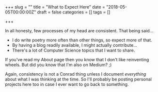 +++
slug = ""
title = "What to Expect Here"
date = "2018-05-05T00:00:00Z"
draft = false
categories = []
tags = []

+++

In all honesty, few processes of my head are consistent. That being said...

- I do write poetry more often than other things, so expect more of that.
- By having a blog readily available, I might actually contribute...
- There's a lot of Computer Science topics that I want to share.

If you've read my About page then you know that I don't like reinventing wheels. But did you know that I'm also on Medium? ;)

Again, consistency is not a Conrad thing unless I document _everything_ about what I was thinking at the time. So I'll probably be posting personal projects here too in case I ever want to go back to something.
